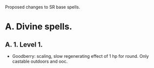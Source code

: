 Proposed changes to SR base spells.

# A. Divine spells.

## A. 1. Level 1.

* Goodberry: scaling, slow regenerating effect of 1 hp for round. Only castable outdoors and ooc.
